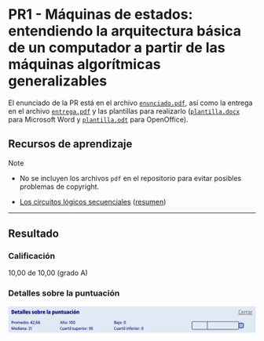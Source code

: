 # PR1 - Máquinas de estados: entendiendo la arquitectura básica de un computador a partir de las máquinas algorítmicas generalizables

El enunciado de la PR está en el archivo [`enunciado.pdf`](enunciado.pdf), así como la entrega en el archivo [`entrega.pdf`](entrega.pdf) y las plantillas para realizarlo ([`plantilla.docx`](plantilla.docx) para Microsoft Word y [`plantilla.odt`](plantilla.odt) para OpenOffice).

## Recursos de aprendizaje

>[!NOTE]
>- No se incluyen los archivos `pdf` en el repositorio para evitar posibles problemas de copyright.

- [Los circuitos lógicos secuenciales](http://cvapp.uoc.edu/autors/MostraPDFMaterialAction.do?id=215619&hash=d25026dd14b3ee362d765576d3893c40b200af038100e77bc444144a21df7985) ([resumen](recursos/README.md))

---

## Resultado

### Calificación

10,00 de 10,00 (grado A)

### Detalles sobre la puntuación

![](detalles_puntuacion.png)